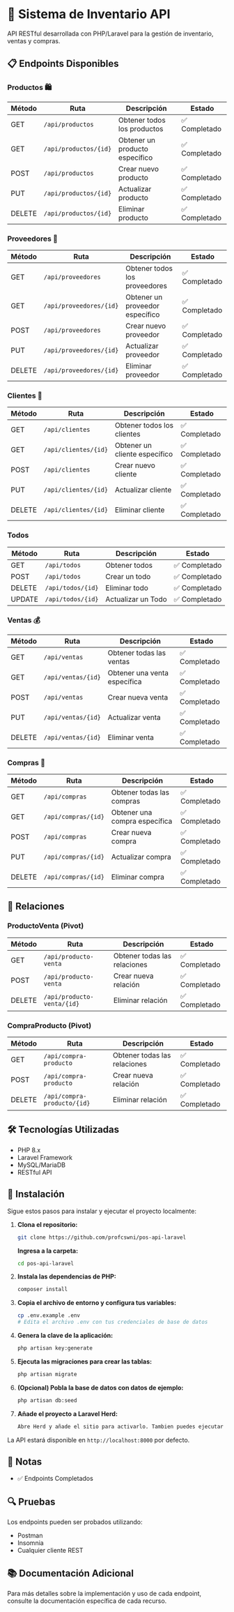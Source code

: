 # 🏪 Sistema de Inventario API

API RESTful desarrollada con PHP/Laravel para la gestión de inventario, ventas y compras.

## 📋 Endpoints Disponibles

### Productos 🛍️
| Método | Ruta | Descripción | Estado |
|--------|------|-------------|---------|
| GET | `/api/productos` | Obtener todos los productos | ✅ Completado |
| GET | `/api/productos/{id}` | Obtener un producto específico | ✅ Completado |
| POST | `/api/productos` | Crear nuevo producto | ✅ Completado |
| PUT | `/api/productos/{id}` | Actualizar producto | ✅ Completado |
| DELETE | `/api/productos/{id}` | Eliminar producto | ✅ Completado |

### Proveedores 🏢
| Método | Ruta | Descripción | Estado |
|--------|------|-------------|---------|
| GET | `/api/proveedores` | Obtener todos los proveedores | ✅ Completado |
| GET | `/api/proveedores/{id}` | Obtener un proveedor específico | ✅ Completado |
| POST | `/api/proveedores` | Crear nuevo proveedor | ✅ Completado |
| PUT | `/api/proveedores/{id}` | Actualizar proveedor | ✅ Completado |
| DELETE | `/api/proveedores/{id}` | Eliminar proveedor | ✅ Completado |

### Clientes 👥
| Método | Ruta | Descripción | Estado |
|--------|------|-------------|---------|
| GET | `/api/clientes` | Obtener todos los clientes | ✅ Completado |
| GET | `/api/clientes/{id}` | Obtener un cliente específico | ✅ Completado |
| POST | `/api/clientes` | Crear nuevo cliente | ✅ Completado |
| PUT | `/api/clientes/{id}` | Actualizar cliente | ✅ Completado |
| DELETE | `/api/clientes/{id}` | Eliminar cliente | ✅ Completado |

### Todos
| Método | Ruta | Descripción | Estado |
|--------|------|-------------|---------|
| GET | `/api/todos` | Obtener todos | ✅ Completado |
| POST | `/api/todos` | Crear un todo| ✅ Completado |
| DELETE | `/api/todos/{id}` | Eliminar todo | ✅ Completado |
| UPDATE | `/api/todos/{id}` | Actualizar un Todo| ✅ Completado |

### Ventas 💰
| Método | Ruta | Descripción | Estado |
|--------|------|-------------|---------|
| GET | `/api/ventas` | Obtener todas las ventas | ✅ Completado |
| GET | `/api/ventas/{id}` | Obtener una venta específica | ✅ Completado |
| POST | `/api/ventas` | Crear nueva venta | ✅ Completado |
| PUT | `/api/ventas/{id}` | Actualizar venta | ✅ Completado |
| DELETE | `/api/ventas/{id}` | Eliminar venta | ✅ Completado |

### Compras 🛒
| Método | Ruta | Descripción | Estado |
|--------|------|-------------|---------|
| GET | `/api/compras` | Obtener todas las compras | ✅ Completado |
| GET | `/api/compras/{id}` | Obtener una compra específica | ✅ Completado |
| POST | `/api/compras` | Crear nueva compra | ✅ Completado |
| PUT | `/api/compras/{id}` | Actualizar compra | ✅ Completado |
| DELETE | `/api/compras/{id}` | Eliminar compra | ✅ Completado |

## 🔄 Relaciones

### ProductoVenta (Pivot)
| Método | Ruta | Descripción | Estado |
|--------|------|-------------|---------|
| GET | `/api/producto-venta` | Obtener todas las relaciones | ✅ Completado |
| POST | `/api/producto-venta` | Crear nueva relación | ✅ Completado |
| DELETE | `/api/producto-venta/{id}` | Eliminar relación | ✅ Completado |

### CompraProducto (Pivot)
| Método | Ruta | Descripción | Estado |
|--------|------|-------------|---------|
| GET | `/api/compra-producto` | Obtener todas las relaciones | ✅ Completado |
| POST | `/api/compra-producto` | Crear nueva relación | ✅ Completado |
| DELETE | `/api/compra-producto/{id}` | Eliminar relación | ✅ Completado |



## 🛠️ Tecnologías Utilizadas

- PHP 8.x
- Laravel Framework
- MySQL/MariaDB
- RESTful API

## 🚀 Instalación

Sigue estos pasos para instalar y ejecutar el proyecto localmente:

1. **Clona el repositorio:**
    ```bash
    git clone https://github.com/profcswni/pos-api-laravel
    ```
    **Ingresa a la carpeta:**
    ```bash
    cd pos-api-laravel
    ```

2. **Instala las dependencias de PHP:**
    ```bash
    composer install
    ```
3. **Copia el archivo de entorno y configura tus variables:**
    ```bash
    cp .env.example .env
    # Edita el archivo .env con tus credenciales de base de datos
    ```
4. **Genera la clave de la aplicación:**
    ```bash
    php artisan key:generate
    ```
5. **Ejecuta las migraciones para crear las tablas:**
    ```bash
    php artisan migrate
    ```
6. **(Opcional) Pobla la base de datos con datos de ejemplo:**
    ```bash
    php artisan db:seed
    ```
7. **Añade el proyecto a Laravel Herd:**
    ```bash
    Abre Herd y añade el sitio para activarlo. Tambien puedes ejecutar php artisan serve
    ```

La API estará disponible en `http://localhost:8000` por defecto.

## 📝 Notas

- ✅ Endpoints Completados

## 🔍 Pruebas

Los endpoints pueden ser probados utilizando:
- Postman
- Insomnia
- Cualquier cliente REST

## 📚 Documentación Adicional

Para más detalles sobre la implementación y uso de cada endpoint, consulte la documentación específica de cada recurso.


